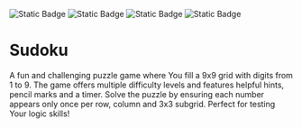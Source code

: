 ![Static Badge](https://img.shields.io/badge/JAVASCRIPT-brightgreen?style=for-the-badge&color=%23FFD700)
![Static Badge](https://img.shields.io/badge/CSS-brightgreen?style=for-the-badge&color=%236600FF)
![Static Badge](https://img.shields.io/badge/Bootstrap-brightgreen?style=for-the-badge&color=rgb(115%2C%2044%2C%20189))
![Static Badge](https://img.shields.io/badge/HTML-brightgreen?style=for-the-badge&color=%23FF0033)

# Sudoku
A fun and challenging puzzle game where You fill a 9x9 grid with digits from 1 to 9. The game offers multiple difficulty levels and features helpful hints, pencil marks and a timer. Solve the puzzle by ensuring each number appears only once per row, column and 3x3 subgrid. Perfect for testing Your logic skills!
